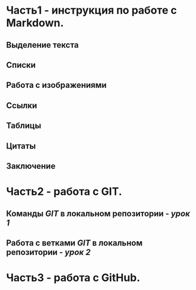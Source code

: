 # Часть1 - инструкция по работе с Markdown.

## Выделение текста


## Списки


## Работа с изображениями


## Ссылки


## Таблицы


## Цитаты


## Заключение


# Часть2 - работа с GIT.

## Команды __*GIT*__ в локальном репозитории - *урок 1*


## Работа с ветками __*GIT*__ в локальном репозитории - *урок 2*


# Часть3 - работа с GitHub.




